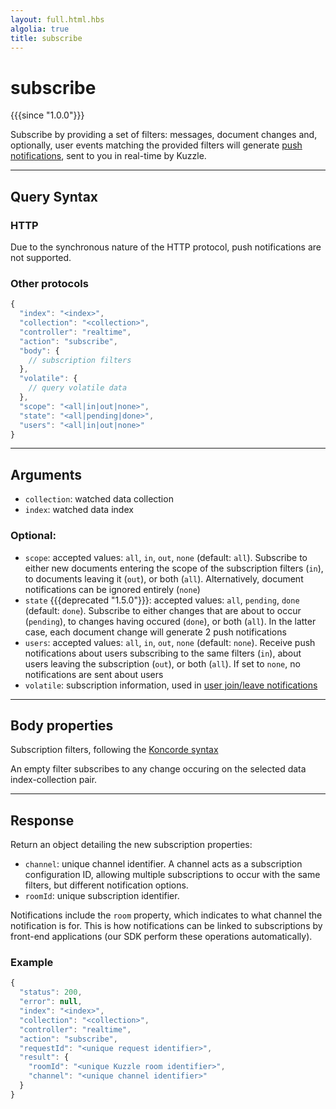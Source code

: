 ```yaml
---
layout: full.html.hbs
algolia: true
title: subscribe
---
```


# subscribe

{{{since "1.0.0"}}}

Subscribe by providing a set of filters: messages, document changes and, optionally, user events matching the provided filters will generate [push notifications]({{site_base_path}}api/1/notifications), sent to you in real-time by Kuzzle.

---

## Query Syntax

### HTTP

Due to the synchronous nature of the HTTP protocol, push notifications are not supported.

### Other protocols

```js
{
  "index": "<index>",
  "collection": "<collection>",
  "controller": "realtime",
  "action": "subscribe",
  "body": {
    // subscription filters
  },
  "volatile": {
    // query volatile data
  },
  "scope": "<all|in|out|none>",
  "state": "<all|pending|done>",
  "users": "<all|in|out|none>"
}
```

---

## Arguments

* `collection`: watched data collection
* `index`: watched data index

### Optional:

* `scope`: accepted values: `all`, `in`, `out`, `none` (default: `all`). Subscribe to either new documents entering the scope of the subscription filters (`in`), to documents leaving it (`out`), or both (`all`). Alternatively, document notifications can be ignored entirely (`none`)
* `state` {{{deprecated "1.5.0"}}}: accepted values: `all`, `pending`, `done` (default: `done`). Subscribe to either changes that are about to occur (`pending`), to changes having occured (`done`), or both (`all`). In the latter case, each document change will generate 2 push notifications
* `users`: accepted values: `all`, `in`, `out`, `none` (default: `none`). Receive push notifications about users subscribing to the same filters (`in`), about users leaving the subscription (`out`), or both (`all`). If set to `none`, no notifications are sent about users
* `volatile`: subscription information, used in [user join/leave notifications]({{site_base_path}}api/2/volatile-data)

---

## Body properties

Subscription filters, following the [Koncorde syntax]({{site_base_path}}kuzzle-dsl/1/essential/koncorde)

An empty filter subscribes to any change occuring on the selected data index-collection pair.

---

## Response

Return an object detailing the new subscription properties:

* `channel`: unique channel identifier. A channel acts as a subscription configuration ID, allowing multiple subscriptions to occur with the same filters, but different notification options.
* `roomId`: unique subscription identifier. 

Notifications include the `room` property, which indicates to what channel the notification is for. This is how notifications can be linked to subscriptions by front-end applications (our SDK perform these operations automatically).

### Example

```js
{
  "status": 200,
  "error": null,
  "index": "<index>",
  "collection": "<collection>",
  "controller": "realtime",
  "action": "subscribe",
  "requestId": "<unique request identifier>",
  "result": {
    "roomId": "<unique Kuzzle room identifier>",
    "channel": "<unique channel identifier>"
  }
}
```
